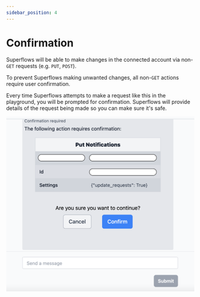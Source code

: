 ```yaml
---
sidebar_position: 4
---
```


# Confirmation

Superflows will be able to make changes in the connected account via non-`GET` requests (e.g. `PUT`, `POST`).

To prevent Superflows making unwanted changes, all non-`GET` actions require user confirmation.

Every time Superflows attempts to make a request like this in the playground, you will be prompted for confirmation. Superflows will provide details of the request being made so you can make sure it's safe.

![Confirmation check](../../static/img/docs/playground/confirmation/confirmation-check.png)
